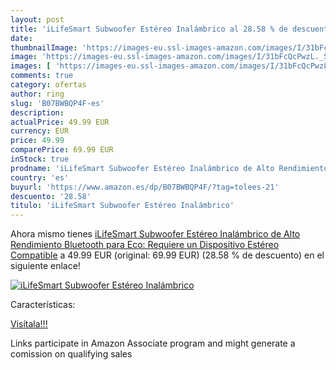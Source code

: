 ```yaml
---
layout: post
title: 'iLifeSmart Subwoofer Estéreo Inalámbrico al 28.58 % de descuento'
date: 
thumbnailImage: 'https://images-eu.ssl-images-amazon.com/images/I/31bFcQcPwzL._SL200_.jpg'
image: 'https://images-eu.ssl-images-amazon.com/images/I/31bFcQcPwzL._SL200_.jpg'
images: [ 'https://images-eu.ssl-images-amazon.com/images/I/31bFcQcPwzL._SL200_.jpg' ]
comments: true
category: ofertas
author: ring
slug: 'B07BWBQP4F-es'
description:
actualPrice: 49.99 EUR
currency: EUR
price: 49.99
comparePrice: 69.99 EUR
inStock: true
prodname: 'iLifeSmart Subwoofer Estéreo Inalámbrico de Alto Rendimiento Bluetooth para Eco: Requiere un Dispositivo Estéreo Compatible'
country: 'es'
buyurl: 'https://www.amazon.es/dp/B07BWBQP4F/?tag=tolees-21'
descuento: '28.58'
titulo: 'iLifeSmart Subwoofer Estéreo Inalámbrico'
---
```


Ahora mismo tienes [iLifeSmart Subwoofer Estéreo Inalámbrico de Alto Rendimiento Bluetooth para Eco: Requiere un Dispositivo Estéreo Compatible](https://www.amazon.es/dp/B07BWBQP4F/?tag=tolees-21) a 49.99 EUR (original: 69.99 EUR) (28.58 %  de descuento) en el siguiente enlace!

[![iLifeSmart Subwoofer Estéreo Inalámbrico](https://images-eu.ssl-images-amazon.com/images/I/31bFcQcPwzL._SL200_.jpg)](https://www.amazon.es/dp/B07BWBQP4F/?tag=tolees-21)

Características:


[Visítala!!!](https://www.amazon.es/dp/B07BWBQP4F/?tag=tolees-21)

Links participate in Amazon Associate program and might generate a comission on qualifying sales
